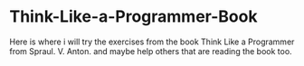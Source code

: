 # Think-Like-a-Programmer-Book

Here is where i will try the exercises from the book Think Like a Programmer from Spraul. V. Anton.  and maybe help others that are reading the book too.
